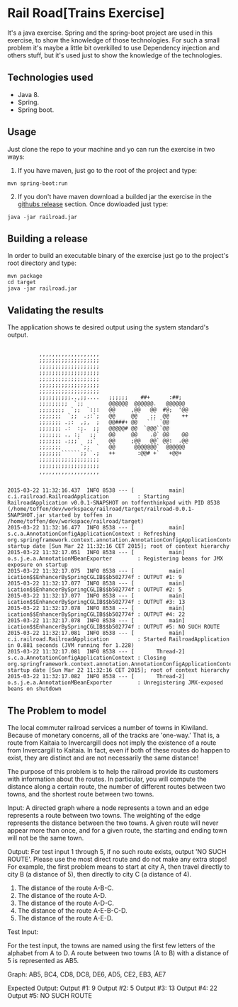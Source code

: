 # Rail Road[Trains Exercise]
It's a java exercise.
Spring and the spring-boot project are used in this exercise, to show the knowledge of those technologies.
For such a small problem it's maybe a little bit overkilled to use Dependency injection and others stuff, but it's used just to show the knowledge of the technologies.

## Technologies used
* Java 8.
* Spring.
* Spring boot.

## Usage
Just clone the repo to your machine and yo can run the exercise in two ways:
1. If you have maven, just go to the root of the project and type: 
```
mvn spring-boot:run
```
2. If you don't have maven download a builded jar the exercise in the [githubs release](https://github.com/morfeo8marc/railroad/releases) section. Once dowloaded just type:
```
java -jar railroad.jar
```
## Building a release
In order to build an executable binary of the exercise just go to the project's root directory and type:
```
mvn package
cd target
java -jar railroad.jar
```
## Validating the results
The application shows te desired output using the system standard's output. 
```
                                                                   
          ,,,,,,,,,,,,,,,,,,,                                      
          ;;;;;;;;;;;;;;;;;;;                                      
          ;;;;;;;;;;;;;;;;;;;                                      
          ;;;;;;;;;;;;;;;;;;;                                      
          ;;;;;;;;;;;;;;;;;;;                                      
          ;;;;;;;;;;;;;;;;;;;                                      
          ;;;;;;;;;;;;;;;;;;;                                      
          ;;;;;;;;;;..,;;....   ;;;;;;    ##+      :##;            
          ;;;;;;;;;  `;;        @@@@@@  @@@@@@.   @@@@@@           
          ;;;;;;;;  `;;  `:::   @@     ,@@   @@  #@;  '@@          
          ;;;;;;;  `;;  .;:`;   @@     @@    ;;  @@    ++          
          ;;;;;;; .;:  ,;,  ;   @@###+ @@   ``` `@@                
          ;;;;;;; .:  :;.  ;;   @@@@@# @@  `@@@``@@                
          ;;;;;;; ., :;`  ;;`   @@     @@    .@` @@    @@          
          ;;;;;;; .;;;`  ;;`    @@     ;@@   @@` @@:  .@@          
          ;;;;;;;      `;;  `   @@      @@@@@@@`  @@@@@@           
          ;;;;;;;``````;;``.;   ++       :@@# +`   +@@+            
          ;;;;;;;;;;;;;;;;;;;                                      
          ;;;;;;;;;;;;;;;;;;;                                      
          ,,,,,,,,,,,,,,,,,,,                                      
                                                                

2015-03-22 11:32:16.437  INFO 8538 --- [           main] c.i.railroad.RailroadApplication         : Starting RailroadApplication v0.0.1-SNAPSHOT on toffenthinkpad with PID 8538 (/home/toffen/dev/workspace/railroad/target/railroad-0.0.1-SNAPSHOT.jar started by toffen in /home/toffen/dev/workspace/railroad/target)
2015-03-22 11:32:16.477  INFO 8538 --- [           main] s.c.a.AnnotationConfigApplicationContext : Refreshing org.springframework.context.annotation.AnnotationConfigApplicationContext@51dceb5d: startup date [Sun Mar 22 11:32:16 CET 2015]; root of context hierarchy
2015-03-22 11:32:17.051  INFO 8538 --- [           main] o.s.j.e.a.AnnotationMBeanExporter        : Registering beans for JMX exposure on startup
2015-03-22 11:32:17.075  INFO 8538 --- [           main] ication$$EnhancerBySpringCGLIB$$b502774f : OUTPUT #1: 9
2015-03-22 11:32:17.077  INFO 8538 --- [           main] ication$$EnhancerBySpringCGLIB$$b502774f : OUTPUT #2: 5
2015-03-22 11:32:17.077  INFO 8538 --- [           main] ication$$EnhancerBySpringCGLIB$$b502774f : OUTPUT #3: 13
2015-03-22 11:32:17.078  INFO 8538 --- [           main] ication$$EnhancerBySpringCGLIB$$b502774f : OUTPUT #4: 22
2015-03-22 11:32:17.078  INFO 8538 --- [           main] ication$$EnhancerBySpringCGLIB$$b502774f : OUTPUT #5: NO SUCH ROUTE
2015-03-22 11:32:17.081  INFO 8538 --- [           main] c.i.railroad.RailroadApplication         : Started RailroadApplication in 0.881 seconds (JVM running for 1.228)
2015-03-22 11:32:17.081  INFO 8538 --- [       Thread-2] s.c.a.AnnotationConfigApplicationContext : Closing org.springframework.context.annotation.AnnotationConfigApplicationContext@51dceb5d: startup date [Sun Mar 22 11:32:16 CET 2015]; root of context hierarchy
2015-03-22 11:32:17.082  INFO 8538 --- [       Thread-2] o.s.j.e.a.AnnotationMBeanExporter        : Unregistering JMX-exposed beans on shutdown
```

## The Problem to model
The local commuter railroad services a number of towns in Kiwiland.
Because of monetary concerns, all of the tracks are 'one-way.' That is, a route from Kaitaia to Invercargill does not imply the existence of a route from Invercargill to Kaitaia. In fact, even if both of these routes do happen to exist, they are distinct and are not necessarily the same distance!

The purpose of this problem is to help the railroad provide its customers with information about the routes. In particular, you will compute the distance along a certain route, the number of different routes between two towns, and the shortest route between two towns.

Input: A directed graph where a node represents a town and an edge represents a route between two towns. The weighting of the edge represents the distance between the two towns. A given route will never appear more than once, and for a given route, the starting and ending town will not be the same town.

Output: For test input 1 through 5, if no such route exists, output 'NO SUCH ROUTE'.
Please use the most direct route and do not make any extra stops! For example, the first problem means to start at city A, then travel directly to city B (a distance of 5), then directly to city C (a distance of 4).
1. The distance of the route A-B-C.
2. The distance of the route A-D.
3. The distance of the route A-D-C.
4. The distance of the route A-E-B-C-D.
5. The distance of the route A-E-D.

Test Input:

For the test input, the towns are named using the first few letters of the alphabet from A to D. A route between two towns (A to B) with a distance of 5 is represented as AB5.

Graph: AB5, BC4, CD8, DC8, DE6, AD5, CE2, EB3, AE7

Expected Output:
Output #1: 9
Output #2: 5
Output #3: 13
Output #4: 22
Output #5: NO SUCH ROUTE
